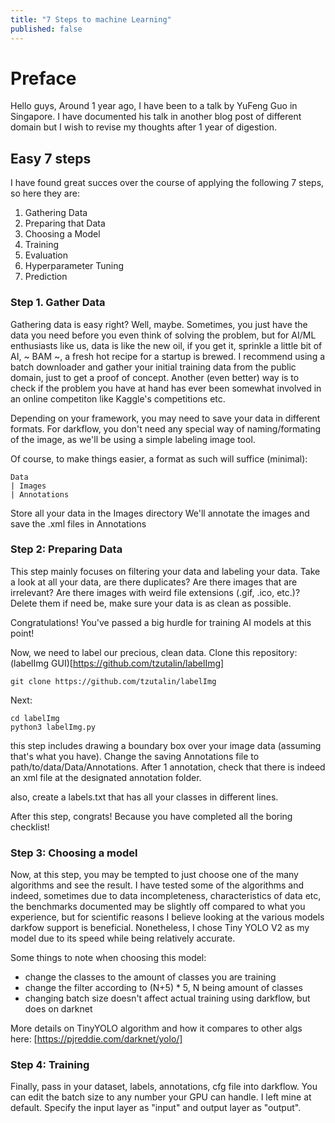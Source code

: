 ```yaml
---
title: "7 Steps to machine Learning"
published: false
---
```


# Preface
Hello guys, Around 1 year ago, I have been to a talk by YuFeng Guo in Singapore. I have documented his talk in another blog post of different domain but I wish to revise my thoughts after 1 year of digestion.

## Easy 7 steps
I have found great succes over the course of applying the following 7 steps, so here they are:
1. Gathering Data 
2. Preparing that Data 
3. Choosing a Model 
4. Training 
5. Evaluation 
6. Hyperparameter Tuning 
7. Prediction

### Step 1. Gather Data
Gathering data is easy right? Well, maybe. Sometimes, you just have the data you need before you even think of solving the problem, but for AI/ML enthusiasts like us, data is like the new oil, if you get it, sprinkle a little bit of AI, ~ BAM ~, a fresh hot recipe for a startup is brewed. I recommend using a batch downloader and gather your initial training data from the public domain, just to get a proof of concept. Another (even better) way is to check if the problem you have at hand has ever been somewhat involved in an online competiton like Kaggle's competitions etc.

Depending on your framework, you may need to save your data in different formats. For darkflow, you don't need any special way of naming/formating of the image, as we'll be using a simple labeling image tool.

Of course, to make things easier, a format as such will suffice (minimal):

```Directory
Data
| Images
| Annotations
```
Store all your data in the Images directory
We'll annotate the images and save the .xml files in Annotations

### Step 2: Preparing Data
This step mainly focuses on filtering your data and labeling your data. Take a look at all your data, are there duplicates? Are there images that are irrelevant? Are there images with weird file extensions (.gif, .ico, etc.)? Delete them if need be, make sure your data is as clean as possible.

Congratulations! You've passed a big hurdle for training AI models at this point!

Now, we need to label our precious, clean data. Clone this repository: (labelImg GUI)[https://github.com/tzutalin/labelImg]

``` git clone https://github.com/tzutalin/labelImg ```

Next:

```
cd labelImg
python3 labelImg.py
```

this step includes drawing a boundary box over your image data (assuming that's what you have). Change the saving Annotations file to path/to/data/Data/Annotations. After 1 annotation, check that there is indeed an xml file at the designated annotation folder.

also, create a labels.txt that has all your classes in different lines.

After this step, congrats! Because you have completed all the boring checklist!

### Step 3: Choosing a model
Now, at this step, you may be tempted to just choose one of the many algorithms and see the result. I have tested some of the algorithms and indeed, sometimes due to data incompleteness, characteristics of data etc, the benchmarks documented may be slightly off compared to what you experience, but for scientific reasons I believe looking at the various models darkfow support is beneficial. Nonetheless, I chose Tiny YOLO V2 as my model due to its speed while being relatively accurate.

Some things to note when choosing this model:
- change the classes to the amount of classes you are training
- change the filter according to (N+5) * 5, N being amount of classes
- changing batch size doesn't affect actual training using darkflow, but does on darknet

More details on TinyYOLO algorithm and how it compares to other algs here: [https://pjreddie.com/darknet/yolo/]

### Step 4: Training
Finally, pass in your dataset, labels, annotations, cfg file into darkflow. You can edit the batch size to any number your GPU can handle. I left mine at default. Specify the input layer as "input" and output layer as "output".